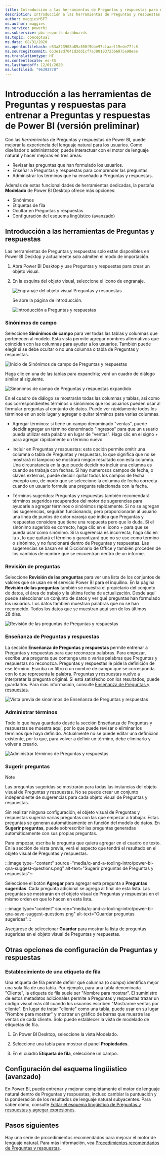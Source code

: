```yaml
---
title: Introducción a las herramientas de Preguntas y respuestas para entrenar a Preguntas y respuestas de Power BI (versión preliminar)
description: Introducción a las herramientas de Preguntas y respuestas de Power BI
author: maggiesMSFT
ms.author: maggies
ms.service: powerbi
ms.subservice: pbi-reports-dashboards
ms.topic: conceptual
ms.date: 08/31/2020
ms.openlocfilehash: e83a823908a89a300f9bbe97cfaaef19ede77fc8
ms.sourcegitcommit: 653e18d7041d3dd1cf7a38010372366975a98eae
ms.translationtype: HT
ms.contentlocale: es-ES
ms.lasthandoff: 12/01/2020
ms.locfileid: "96393770"
---
```

# <a name="intro-to-qa-tooling-to-train-power-bi-qa-preview"></a>Introducción a las herramientas de Preguntas y respuestas para entrenar a Preguntas y respuestas de Power BI (versión preliminar)

Con las *herramientas* de Preguntas y respuestas de Power BI, puede mejorar la experiencia del lenguaje natural para los usuarios. Como diseñador o administrador, puede interactuar con el motor de lenguaje natural y hacer mejoras en tres áreas: 

- Revisar las preguntas que han formulado los usuarios.
- Enseñar a Preguntas y respuestas para comprender las preguntas.
- Administrar los términos que ha enseñado a Preguntas y respuestas.

Además de estas funcionalidades de herramientas dedicadas, la pestaña **Modelado** de Power BI Desktop ofrece más opciones:  

- Sinónimos
- Etiquetas de fila
- Ocultar en Preguntas y respuestas
- Configuración del esquema lingüístico (avanzado)

## <a name="get-started-with-qa-tooling"></a>Introducción a las herramientas de Preguntas y respuestas

Las herramientas de Preguntas y respuestas solo están disponibles en Power BI Desktop y actualmente solo admiten el modo de importación.

1. Abra Power BI Desktop y use Preguntas y respuestas para crear un objeto visual. 
2. En la esquina del objeto visual, seleccione el icono de engranaje. 

    ![Engranaje del objeto visual Preguntas y respuestas](media/q-and-a-tooling-intro/qna-visual-gear.png)

    Se abre la página de introducción.  

    ![Introducción a Preguntas y respuestas](media/q-and-a-tooling-intro/qna-tooling-dialog.png)

### <a name="field-synonyms"></a>Sinónimos de campo

Seleccione **Sinónimos de campo** para ver todas las tablas y columnas que pertenecen al modelo. Esta vista permite agregar nombres alternativos que coincidan con las columnas para ayudar a los usuarios. También puede elegir si se debe ocultar o no una columna o tabla de Preguntas y respuestas.

![Inicio de Sinónimos de campo de Preguntas y respuestas](media/q-and-a-tooling-intro/qna-tooling-field-synonyms-home.png)

Haga clic en una de las tablas para expandirla; verá un cuadro de diálogo similar al siguiente.

![Sinónimos de campo de Preguntas y respuestas expandido](media/q-and-a-tooling-intro/qna-tooling-field-synonyms-expanded.png)

En el cuadro de diálogo se mostrarán todas las columnas y tablas, así como sus correspondientes términos o sinónimos que los usuarios pueden usar al formular preguntas al conjunto de datos. Puede ver rápidamente todos los términos en un solo lugar y agregar o quitar términos para varias columnas. 

- Agregar términos: si tiene un campo denominado "ventas", puede decidir agregar un término denominado "ingresos" para que un usuario pueda utilizar esta palabra en lugar de "ventas". Haga clic en el signo + para agregar rápidamente un término nuevo

- Incluir en Preguntas y respuestas: esta opción permite omitir una columna o tabla de Preguntas y respuestas, lo que significa que no se mostrará ni tampoco se mostrará ningún resultado con esta columna. Una circunstancia en la que puede decidir no incluir una columna es cuando se trabaja con fechas. Si hay numerosos campos de fecha, o claves externas, puede decidir quitar todos los campos de fecha excepto uno, de modo que se seleccione la columna de fecha correcta cuando un usuario formule una pregunta relacionada con la fecha.

- Términos sugeridos: Preguntas y respuestas también recomendará términos sugeridos recuperados del motor de sugerencias para ayudarle a agregar términos o sinónimos rápidamente. Si no se agregan las sugerencias, seguirán funcionando, pero proporcionarán al usuario una línea de puntos de color naranja que indica que Preguntas y respuestas considera que tiene una respuesta pero que lo duda. Si el sinónimo sugerido es correcto, haga clic en el icono + para que se pueda usar como sinónimo. Si la sugerencia es incorrecta, haga clic en la x, lo que quitará el término y garantizará que no se use como término o sinónimo, y no funcionará dentro de Preguntas y respuestas. Las sugerencias se basan en el Diccionario de Office y también proceden de los cambios de nombre que se encuentran dentro de un informe.

### <a name="review-questions"></a>Revisión de preguntas

Seleccione **Revisión de las preguntas** para ver una lista de los conjuntos de valores que se usan en el servicio Power BI para el inquilino. En la página **Revisión de las preguntas** también se muestra el propietario del conjunto de datos, el área de trabajo y la última fecha de actualización. Desde aquí puede seleccionar un conjunto de datos y ver qué preguntas han formulado los usuarios. Los datos también muestran palabras que no se han reconocido. Todos los datos que se muestran aquí son de los últimos 28 días.

![Revisión de las preguntas de Preguntas y respuestas](media/q-and-a-tooling-intro/qna-tooling-review-questions.png)

### <a name="teach-qa"></a>Enseñanza de Preguntas y respuestas

La sección **Enseñanza de Preguntas y respuestas** permite entrenar a Preguntas y respuestas para que reconozca palabras. Para empezar, escriba una pregunta que contenga una o varias palabras que Preguntas y respuestas no reconozca. Preguntas y respuestas le pide la definición de ese término. Escriba un filtro o un nombre de campo que se corresponda con lo que representa la palabra. Preguntas y respuestas vuelve a interpretar la pregunta original. Si está satisfecho con los resultados, puede guardarlos. Para más información, consulte [Enseñanza de Preguntas y respuestas](q-and-a-tooling-teach-q-and-a.md).

![Vista previa de sinónimos de Enseñanza de Preguntas y respuestas](media/q-and-a-tooling-intro/qna-tooling-teach-fixpreview.png)

### <a name="manage-terms"></a>Administrar términos

Todo lo que haya guardado desde la sección Enseñanza de Preguntas y respuestas se muestra aquí, por lo que puede revisar o eliminar los términos que haya definido. Actualmente no se puede editar una definición existente, por lo que, para volver a definir un término, debe eliminarlo y volver a crearlo.

![Administrar términos de Preguntas y respuestas](media/q-and-a-tooling-intro/qna-manage-terms.png)

### <a name="suggest-questions"></a>Sugerir preguntas

> [!NOTE]
> Las preguntas sugeridas se mostrarán para todas las instancias del objeto visual de Preguntas y respuestas. No se puede crear un conjunto independiente de sugerencias para cada objeto visual de Preguntas y respuestas.
> 
> 

Sin realizar ninguna configuración, el objeto visual de Preguntas y respuestas sugerirá varias preguntas con las que empezar a trabajar. Estas preguntas se generan automáticamente en función del modelo de datos. En **Sugerir preguntas**, puede sobrescribir las preguntas generadas automáticamente con sus propias preguntas.

Para empezar, escriba la pregunta que quiera agregar en el cuadro de texto. En la sección de vista previa, verá el aspecto que tendrá el resultado en el objeto visual de Preguntas y respuestas. 

:::image type="content" source="media/q-and-a-tooling-intro/power-bi-qna-suggest-questions.png" alt-text="Sugerir preguntas de Preguntas y respuestas":::
 
Seleccione el botón **Agregar** para agregar esta pregunta a **Preguntas sugeridas**. Cada pregunta adicional se agrega al final de esta lista. Las preguntas se mostrarán en el objeto visual de Preguntas y respuestas en el mismo orden en que lo hacen en esta lista. 

:::image type="content" source="media/q-and-a-tooling-intro/power-bi-qna-save-suggest-questions.png" alt-text="Guardar preguntas sugeridas":::
 
Asegúrese de seleccionar **Guardar** para mostrar la lista de preguntas sugeridas en el objeto visual de Preguntas y respuestas. 

## <a name="other-qa-settings"></a>Otras opciones de configuración de Preguntas y respuestas

### <a name="set-a-row-label"></a>Establecimiento de una etiqueta de fila

Una etiqueta de fila permite definir qué columna (o *campo*) identifica mejor una sola fila de una tabla. Por ejemplo, para una tabla denominada "Cliente", la etiqueta de fila suele ser "Nombre para mostrar". El suministro de estos metadatos adicionales permite a Preguntas y respuestas trazar un código visual más útil cuando los usuarios escriben "Mostrarme ventas por cliente". En lugar de tratar "cliente" como una tabla, puede usar en su lugar "Nombre para mostrar" y mostrar un gráfico de barras que muestre las ventas de cada cliente. Solo puede establecer la vista de modelado de etiquetas de fila. 

1. En Power BI Desktop, seleccione la vista Modelado.

2. Seleccione una tabla para mostrar el panel **Propiedades**.

3. En el cuadro **Etiqueta de fila**, seleccione un campo.

## <a name="configure-the-linguistic-schema-advanced"></a>Configuración del esquema lingüístico (avanzado)

En Power BI, puede entrenar y mejorar completamente el motor de lenguaje natural dentro de Preguntas y respuestas, incluso cambiar la puntuación y la ponderación de los resultados de lenguaje natural subyacentes. Para saber cómo, consulte [Editar el esquema lingüístico de Preguntas y respuestas y agregar expresiones](q-and-a-tooling-advanced.md).

## <a name="next-steps"></a>Pasos siguientes

Hay una serie de procedimientos recomendados para mejorar el motor de lenguaje natural. Para más información, vea [Procedimientos recomendados de Preguntas y respuestas](q-and-a-best-practices.md).
